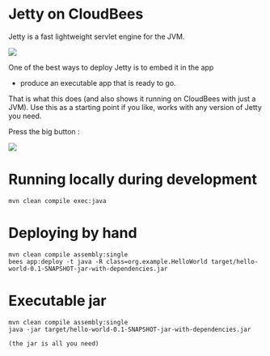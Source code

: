 # Jetty on CloudBees

Jetty is a fast lightweight servlet engine for the JVM.

<img src="https://d3ko533tu1ozfq.cloudfront.net/clickstart/jetty.png"/>

One of the best ways to deploy Jetty is to embed it in the app
- produce an executable app that is ready to go.

That is what this does (and also shows it running on CloudBees with just a JVM).
Use this as a starting point if you like, works with any version of Jetty you need.

Press the big button :

<a href="https://grandcentral.cloudbees.com/?CB_clickstart=https://raw.github.com/CloudBees-clickstart/jetty-clickstart/master/clickstart.json"><img src="https://d3ko533tu1ozfq.cloudfront.net/clickstart/deployInstantly.png"/></a>



# Running locally during development

    mvn clean compile exec:java

# Deploying by hand

    mvn clean compile assembly:single
    bees app:deploy -t java -R class=org.example.HelloWorld target/hello-world-0.1-SNAPSHOT-jar-with-dependencies.jar


# Executable jar

    mvn clean compile assembly:single
    java -jar target/hello-world-0.1-SNAPSHOT-jar-with-dependencies.jar

    (the jar is all you need)





